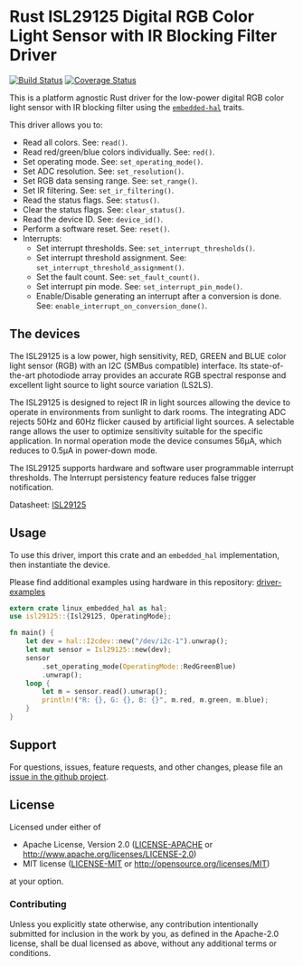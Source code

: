 # Rust ISL29125 Digital RGB Color Light Sensor with IR Blocking Filter Driver

<!-- TODO
[![crates.io](https://img.shields.io/crates/v/isl29125.svg)](https://crates.io/crates/isl29125)
[![Docs](https://docs.rs/isl29125/badge.svg)](https://docs.rs/isl29125)
-->
[![Build Status](https://travis-ci.com/eldruin/isl29125-rs.svg?branch=master)](https://travis-ci.com/eldruin/isl29125-rs)
[![Coverage Status](https://coveralls.io/repos/github/eldruin/isl29125-rs/badge.svg?branch=master)](https://coveralls.io/github/eldruin/isl29125-rs?branch=master)

This is a platform agnostic Rust driver for the low-power digital RGB color
light sensor with IR blocking filter using the [`embedded-hal`] traits.

This driver allows you to:
- Read all colors. See: `read()`.
- Read red/green/blue colors individually. See: `red()`.
- Set operating mode. See: `set_operating_mode()`.
- Set ADC resolution. See: `set_resolution()`.
- Set RGB data sensing range. See: `set_range()`.
- Set IR filtering. See: `set_ir_filtering()`.
- Read the status flags. See: `status()`.
- Clear the status flags. See: `clear_status()`.
- Read the device ID. See: `device_id()`.
- Perform a software reset. See: `reset()`.
- Interrupts:
    - Set interrupt thresholds. See: `set_interrupt_thresholds()`.
    - Set interrupt threshold assignment. See: `set_interrupt_threshold_assignment()`.
    - Set the fault count. See: `set_fault_count()`.
    - Set interrupt pin mode. See: `set_interrupt_pin_mode()`.
    - Enable/Disable generating an interrupt after a conversion is done. See: `enable_interrupt_on_conversion_done()`.

<!-- TODO
[Introductory blog post]()
-->

## The devices

The ISL29125 is a low power, high sensitivity, RED, GREEN and BLUE color
light sensor (RGB) with an I2C (SMBus compatible) interface. Its
state-of-the-art photodiode array provides an accurate RGB spectral
response and excellent light source to light source variation (LS2LS).

The ISL29125 is designed to reject IR in light sources allowing the device
to operate in environments from sunlight to dark rooms. The integrating
ADC rejects 50Hz and 60Hz flicker caused by artificial light sources.
A selectable range allows the user to optimize sensitivity suitable for
the specific application. In normal operation mode the device consumes
56μA, which reduces to 0.5μA in power-down mode.

The ISL29125 supports hardware and software user programmable interrupt
thresholds. The Interrupt persistency feature reduces false trigger
notification.

Datasheet: [ISL29125](https://www.renesas.com/eu/en/www/doc/datasheet/isl29125.pdf)


## Usage

To use this driver, import this crate and an `embedded_hal` implementation,
then instantiate the device.

Please find additional examples using hardware in this repository: [driver-examples]

[driver-examples]: https://github.com/eldruin/driver-examples

```rust
extern crate linux_embedded_hal as hal;
use isl29125::{Isl29125, OperatingMode};

fn main() {
    let dev = hal::I2cdev::new("/dev/i2c-1").unwrap();
    let mut sensor = Isl29125::new(dev);
    sensor
        .set_operating_mode(OperatingMode::RedGreenBlue)
        .unwrap();
    loop {
        let m = sensor.read().unwrap();
        println!("R: {}, G: {}, B: {}", m.red, m.green, m.blue);
    }
}
```

## Support

For questions, issues, feature requests, and other changes, please file an
[issue in the github project](https://github.com/eldruin/isl29125-rs/issues).

## License

Licensed under either of

 * Apache License, Version 2.0 ([LICENSE-APACHE](LICENSE-APACHE) or
   http://www.apache.org/licenses/LICENSE-2.0)
 * MIT license ([LICENSE-MIT](LICENSE-MIT) or
   http://opensource.org/licenses/MIT)

at your option.

### Contributing

Unless you explicitly state otherwise, any contribution intentionally submitted
for inclusion in the work by you, as defined in the Apache-2.0 license, shall
be dual licensed as above, without any additional terms or conditions.

[`embedded-hal`]: https://github.com/rust-embedded/embedded-hal
